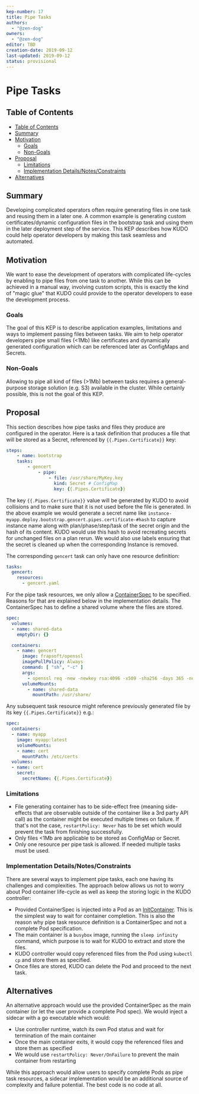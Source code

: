 ```yaml
---
kep-number: 17
title: Pipe Tasks
authors:
  - "@zen-dog"
owners:
  - "@zen-dog"
editor: TBD
creation-date: 2019-09-12
last-updated: 2019-09-12
status: provisional
---
```


# Pipe Tasks

## Table of Contents

* [Table of Contents](#table-of-contents)
* [Summary](#summary)
* [Motivation](#motivation)
    * [Goals](#goals)
    * [Non-Goals](#non-goals)
* [Proposal](#proposal)
    * [Limitations](#limitations)
    * [Implementation Details/Notes/Constraints](#implementation-detailsnotesconstraints-optional)
* [Alternatives](#alternatives)

## Summary

Developing complicated operators often require generating files in one task and reusing them in a later one. A common example is generating custom certificates/dynamic configuration files in the bootstrap task and using them in the later deployment step of the service. This KEP describes how KUDO could help operator developers by making this task seamless and automated.

## Motivation

We want to ease the development of operators with complicated life-cycles by enabling to pipe files from one task to another. While this can be achieved in a manual way, involving custom scripts, this is exactly the kind of "magic glue" that KUDO could provide to the operator developers to ease the development process.

### Goals

The goal of this KEP is to describe application examples, limitations and ways to implement passing files between tasks. We aim to help operator developers pipe small files (<1Mb) like certificates and dynamically generated configuration which can be referenced later as ConfigMaps and Secrets.

### Non-Goals

Allowing to pipe all kind of files (>1Mb) between tasks requires a general-purpose storage solution (e.g. S3) available in the cluster. While certainly possible, this is not the goal of this KEP.

## Proposal

This section describes how pipe tasks and files they produce are configured in the operator. Here is a task definition that produces a file that will be stored as a Secret, referenced by `{{.Pipes.Certificate}}` key:
```yaml
steps:
    - name: bootstrap
    tasks:
        - gencert
            - pipe:
                - file: /usr/share/MyKey.key
                  kind: Secret # ConfigMap
                  key: {{.Pipes.Certificate}}
``` 
The key `{{.Pipes.Certificate}}` value will be generated by KUDO to avoid collisions and to make sure that it is not used before the file is generated. In the above example we would generate a secret name like `instance-myapp.deploy.bootstrap.gencert.pipes.certificate-#hash` to capture instance name along with plan/phase/step/task of the secret origin and the hash of its content. KUDO would use this hash to avoid recreating secrets for unchanged files on a plan rerun. We would also use labels ensuring that the secret is cleaned up when the corresponding Instance is removed.

The corresponding `gencert` task can only have one resource definition:
```yaml
tasks:
  gencert:
    resources:
      - gencert.yaml
```

For the pipe task resources, we only allow a [ContainerSpec](https://kubernetes.io/docs/reference/generated/kubernetes-api/v1.10/#container-v1-core) to be specified. Reasons for that are explained below in the implementation details. The ContainerSpec has to define a shared volume where the files are stored.

```yaml
spec:
  volumes:
  - name: shared-data
    emptyDir: {}

  containers:
    - name: gencert
      image: frapsoft/openssl
      imagePullPolicy: Always
      command: [ "sh", "-c" ]
      args:
        - openssl req -new -newkey rsa:4096 -x509 -sha256 -days 365 -nodes -out MyCertificate.crt -keyout /usr/share/MyKey.key
      volumeMounts:
        - name: shared-data
          mountPath: /usr/share/
```

Any subsequent task resource might reference previously generated file by its key `{{.Pipes.Certificate}}` e.g.:
```yaml
spec:
  containers:
  - name: myapp
    image: myapp:latest
    volumeMounts:
    - name: cert
      mountPath: /еtc/certs
  volumes:
  - name: cert
    secret:
      secretName: {{.Pipes.Certificate}}
```

### Limitations
- File generating container has to be side-effect free (meaning side-effects that are observable outside of the container like a 3rd party API call) as the container might be executed multiple times on failure. If that's not the case, `restartPolicy: Never` has to be set which would prevent the task from finishing successfully.
- Only files <1Mb are applicable to be stored as ConfigMap or Secret.
- Only one resource per pipe task is allowed. If needed multiple tasks must be used.

### Implementation Details/Notes/Constraints

There are several ways to implement pipe tasks, each one having its challenges and complexities. The approach below allows us not to worry about Pod container life-cycle as well as keep the storing logic in the KUDO controller:
- Provided ContainerSpec is injected into a Pod as an [InitContainer](https://kubernetes.io/docs/concepts/workloads/pods/init-containers/). This is the simplest way to wait for container completion. This is also the reason why pipe task resource definition is a ContainerSpec and not a complete Pod specification.
- The main container is a `busybox` image, running the `sleep infinity` command, which purpose is to wait for KUDO to extract and store the files.
- KUDO controller would copy referenced files from the Pod using `kubectl cp` and store them as specified.
- Once files are stored, KUDO can delete the Pod and proceed to the next task.

## Alternatives

An alternative approach would use the provided ContainerSpec as the main container (or let the user provide a complete Pod spec). We would inject a sidecar with a go executable which would:
- Use controller runtime, watch its own Pod status and wait for termination of the main container
- Once the main container exits, it would copy the referenced files and store them as specified
- We would use `restartPolicy: Never/OnFailure` to prevent the main container from restarting

While this approach would allow users to specify complete Pods as pipe task resources, a sidecar implementation would be an additional source of complexity and failure potential. The best code is no code at all.